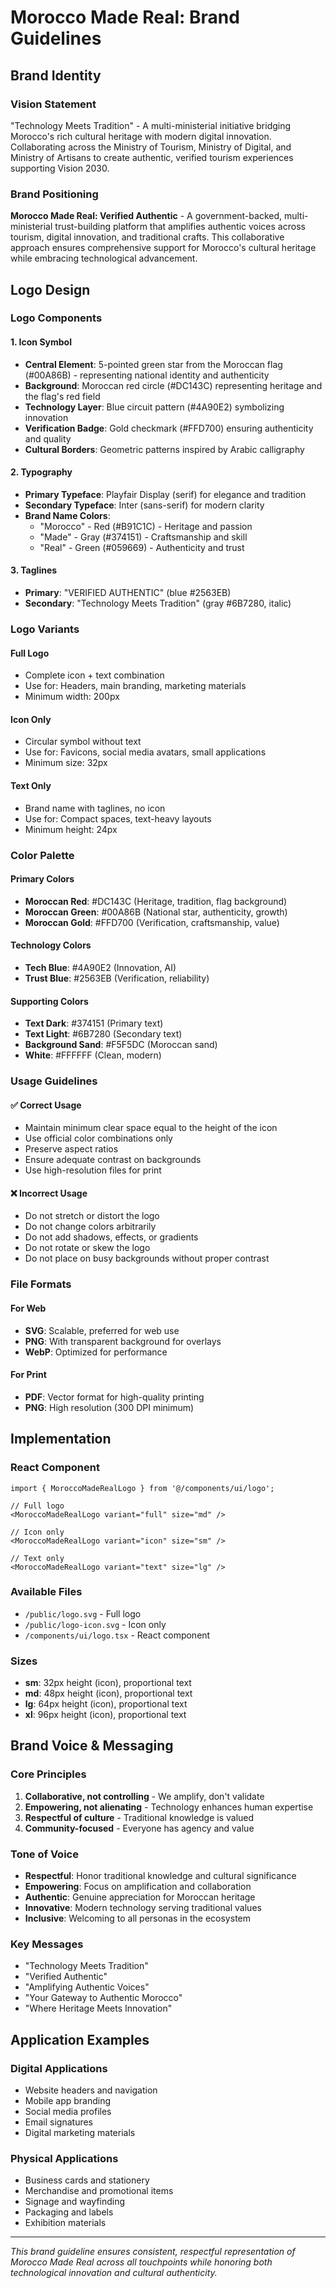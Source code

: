 # Morocco Made Real: Brand Guidelines

## Brand Identity

### Vision Statement
"Technology Meets Tradition" - A multi-ministerial initiative bridging Morocco's rich cultural heritage with modern digital innovation. Collaborating across the Ministry of Tourism, Ministry of Digital, and Ministry of Artisans to create authentic, verified tourism experiences supporting Vision 2030.

### Brand Positioning
**Morocco Made Real: Verified Authentic** - A government-backed, multi-ministerial trust-building platform that amplifies authentic voices across tourism, digital innovation, and traditional crafts. This collaborative approach ensures comprehensive support for Morocco's cultural heritage while embracing technological advancement.

## Logo Design

### Logo Components

#### 1. Icon Symbol
- **Central Element**: 5-pointed green star from the Moroccan flag (#00A86B) - representing national identity and authenticity
- **Background**: Moroccan red circle (#DC143C) representing heritage and the flag's red field
- **Technology Layer**: Blue circuit pattern (#4A90E2) symbolizing innovation
- **Verification Badge**: Gold checkmark (#FFD700) ensuring authenticity and quality
- **Cultural Borders**: Geometric patterns inspired by Arabic calligraphy

#### 2. Typography
- **Primary Typeface**: Playfair Display (serif) for elegance and tradition
- **Secondary Typeface**: Inter (sans-serif) for modern clarity
- **Brand Name Colors**:
  - "Morocco" - Red (#B91C1C) - Heritage and passion
  - "Made" - Gray (#374151) - Craftsmanship and skill
  - "Real" - Green (#059669) - Authenticity and trust

#### 3. Taglines
- **Primary**: "VERIFIED AUTHENTIC" (blue #2563EB)
- **Secondary**: "Technology Meets Tradition" (gray #6B7280, italic)

### Logo Variants

#### Full Logo
- Complete icon + text combination
- Use for: Headers, main branding, marketing materials
- Minimum width: 200px

#### Icon Only
- Circular symbol without text
- Use for: Favicons, social media avatars, small applications
- Minimum size: 32px

#### Text Only
- Brand name with taglines, no icon
- Use for: Compact spaces, text-heavy layouts
- Minimum height: 24px

### Color Palette

#### Primary Colors
- **Moroccan Red**: #DC143C (Heritage, tradition, flag background)
- **Moroccan Green**: #00A86B (National star, authenticity, growth)
- **Moroccan Gold**: #FFD700 (Verification, craftsmanship, value)

#### Technology Colors
- **Tech Blue**: #4A90E2 (Innovation, AI)
- **Trust Blue**: #2563EB (Verification, reliability)

#### Supporting Colors
- **Text Dark**: #374151 (Primary text)
- **Text Light**: #6B7280 (Secondary text)
- **Background Sand**: #F5F5DC (Moroccan sand)
- **White**: #FFFFFF (Clean, modern)

### Usage Guidelines

#### ✅ Correct Usage
- Maintain minimum clear space equal to the height of the icon
- Use official color combinations only
- Preserve aspect ratios
- Ensure adequate contrast on backgrounds
- Use high-resolution files for print

#### ❌ Incorrect Usage
- Do not stretch or distort the logo
- Do not change colors arbitrarily
- Do not add shadows, effects, or gradients
- Do not rotate or skew the logo
- Do not place on busy backgrounds without proper contrast

### File Formats

#### For Web
- **SVG**: Scalable, preferred for web use
- **PNG**: With transparent background for overlays
- **WebP**: Optimized for performance

#### For Print
- **PDF**: Vector format for high-quality printing
- **PNG**: High resolution (300 DPI minimum)

## Implementation

### React Component
```tsx
import { MoroccoMadeRealLogo } from '@/components/ui/logo';

// Full logo
<MoroccoMadeRealLogo variant="full" size="md" />

// Icon only
<MoroccoMadeRealLogo variant="icon" size="sm" />

// Text only
<MoroccoMadeRealLogo variant="text" size="lg" />
```

### Available Files
- `/public/logo.svg` - Full logo
- `/public/logo-icon.svg` - Icon only
- `/components/ui/logo.tsx` - React component

### Sizes
- **sm**: 32px height (icon), proportional text
- **md**: 48px height (icon), proportional text
- **lg**: 64px height (icon), proportional text
- **xl**: 96px height (icon), proportional text

## Brand Voice & Messaging

### Core Principles
1. **Collaborative, not controlling** - We amplify, don't validate
2. **Empowering, not alienating** - Technology enhances human expertise
3. **Respectful of culture** - Traditional knowledge is valued
4. **Community-focused** - Everyone has agency and value

### Tone of Voice
- **Respectful**: Honor traditional knowledge and cultural significance
- **Empowering**: Focus on amplification and collaboration
- **Authentic**: Genuine appreciation for Moroccan heritage
- **Innovative**: Modern technology serving traditional values
- **Inclusive**: Welcoming to all personas in the ecosystem

### Key Messages
- "Technology Meets Tradition"
- "Verified Authentic"
- "Amplifying Authentic Voices"
- "Your Gateway to Authentic Morocco"
- "Where Heritage Meets Innovation"

## Application Examples

### Digital Applications
- Website headers and navigation
- Mobile app branding
- Social media profiles
- Email signatures
- Digital marketing materials

### Physical Applications
- Business cards and stationery
- Merchandise and promotional items
- Signage and wayfinding
- Packaging and labels
- Exhibition materials

---

*This brand guideline ensures consistent, respectful representation of Morocco Made Real across all touchpoints while honoring both technological innovation and cultural authenticity.* 